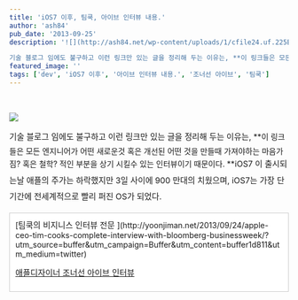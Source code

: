 ```yaml
---
title: 'iOS7 이후, 팀쿡, 아이브 인터뷰 내용.'
author: 'ash84'
pub_date: '2013-09-25'
description: '![](http://ash84.net/wp-content/uploads/1/cfile24.uf.225B864C5243734C1E25E8.png)

기술 블로그 임에도 불구하고 이런 링크만 있는 글을 정리해 두는 이유는, **이 링크들은 모든 엔지니어가 어떤 새로운것 혹은 개선된 어떤 것을 만들때 가져야하는 마음가짐? 혹은 철학? 적인 부분을 상기 시킬수 있는 인터'
featured_image: ''
tags: ['dev', 'iOS7 이후', '아이브 인터뷰 내용.', '조너선 아이브', '팀쿡']
---
```



<span style="font-size: 11pt;"> </span>

![](http://ash84.net/wp-content/uploads/1/cfile24.uf.225B864C5243734C1E25E8.png)

<span style="font-size: 11pt; line-height: 2;">기술 블로그 임에도 불구하고 이런 링크만 있는 글을 정리해 두는 이유는, </span>**이 링크들은 모든 엔지니어가 어떤 새로운것 혹은 개선된 어떤 것을 만들때 가져야하는 마음가짐? 혹은 철학? 적인 부분을 상기 시킬수 있는 인터뷰이기 때문이다. **<span style="font-size: 11pt; line-height: 2;">iOS7 이 출시되는날 애플의 주가는 하락했지만 3일 사이에 900 만대의 치웠으며, iOS7는 가장 단기간에 전세계적으로 빨리 퍼진 OS가 되었다. </span>

<div class="txc-textbox" style="border: 1px solid #cbcbcb; background-color: #ffffff; padding: 10px;">[<span style="font-size: 11pt;">팀쿡의 비지니스 인터뷰 전문 </span>](http://yoonjiman.net/2013/09/24/apple-ceo-tim-cooks-complete-interview-with-bloomberg-businessweek/?utm_source=buffer&utm_campaign=Buffer&utm_content=buffer1d811&utm_medium=twitter)

[<span style="font-size: 11pt;">애플디자이너 조너선 아이브 인터뷰</span>](http://deulpul.net/3980584)

</div> 



